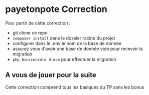# payetonpote Correction

Pour partir de cette correction : 
- git clone ce repo
- ```composer install``` dans le dossier racine du projet
- configurer dans le .env le nom de la base de donnée
- assurez vous d'avoir une base de donnée vide pour recevoir la migration
- ```php bin/console d:m:m``` pour effectuer la migration

## A vous de jouer pour la suite
Cette correction comprend tous les basiques du TP sans les bonus
